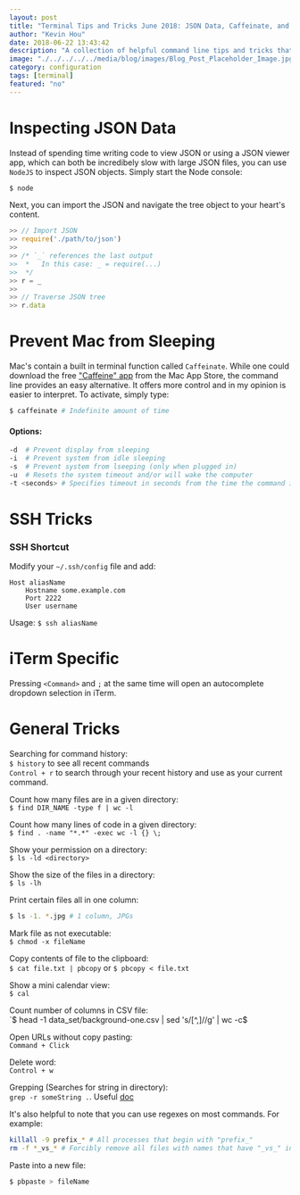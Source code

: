 ```yaml
---
layout: post
title: "Terminal Tips and Tricks June 2018: JSON Data, Caffeinate, and More"
author: "Kevin Hou"
date: 2018-06-22 13:43:42
description: "A collection of helpful command line tips and tricks that I've collected over the past couple of months."
image: "./../../../../media/blog/images/Blog_Post_Placeholder_Image.jpg"
category: configuration
tags: [terminal]
featured: "no"
---
```

# Inspecting JSON Data
Instead of spending time writing code to view JSON or using a JSON viewer app, which can both be incredibely slow with large JSON files, you can use `NodeJS` to inspect JSON objects. Simply start the Node console:

``` bash
$ node
```

Next, you can import the JSON and navigate the tree object to your heart's content.

``` javascript
>> // Import JSON
>> require('./path/to/json')
>>
>> /* `_` references the last output
>>  *   In this case: _ = require(...)
>>  */
>> r = _
>>
>> // Traverse JSON tree
>> r.data
```

# Prevent Mac from Sleeping
Mac's contain a built in terminal function called `Caffeinate`. While one could download the free ["Caffeine" app](http://lightheadsw.com/caffeine/) from the Mac App Store, the command line provides an easy alternative. It offers more control and in my opinion is easier to interpret. To activate, simply type:
``` bash
$ caffeinate # Indefinite amount of time
```

#### Options:
``` bash
-d	# Prevent display from sleeping
-i	# Prevent system from idle sleeping
-s	# Prevent system from lseeping (only when plugged in)
-u	# Resets the system timeout and/or will wake the computer
-t <seconds> # Specifies timeout in seconds from the time the command is run
```

# SSH Tricks

### SSH Shortcut
Modify your `~/.ssh/config` file and add:  

```
Host aliasName
    Hostname some.example.com
    Port 2222
    User username
```

Usage: `$ ssh aliasName`

# iTerm Specific
Pressing `<Command>` and `;` at the same time will open an autocomplete dropdown selection in iTerm.

# General Tricks
Searching for command history:  
`$ history` to see all recent commands  
`Control + r` to search through your recent history and use as your current command.

Count how many files are in a given directory:  
`$ find DIR_NAME -type f | wc -l`

Count how many lines of code in a given directory:  
`$ find . -name "*.*" -exec wc -l {} \;`

Show your permission on a directory:  
`$ ls -ld <directory>`

Show the size of the files in a directory:  
`$ ls -lh`

Print certain files all in one column:
``` bash
$ ls -1. *.jpg # 1 column, JPGs
```

Mark file as not executable:  
`$ chmod -x fileName`

Copy contents of file to the clipboard:  
`$ cat file.txt | pbcopy` or `$ pbcopy < file.txt`

Show a mini calendar view:  
`$ cal`

Count number of columns in CSV file:  
`$ head -1 data_set/background-one.csv | sed 's/[^,]//g' | wc -c$

Open URLs without copy pasting:  
`Command + Click`

Delete word:  
`Control + w`

Grepping (Searches for string in directory):  
`grep -r someString .`. Useful [doc](https://www.cyberciti.biz/faq/howto-use-grep-command-in-linux-unix/)

It's also helpful to note that you can use regexes on most commands. For example:

``` bash
killall -9 prefix_* # All processes that begin with "prefix_"
rm -f *_vs_* # Forcibly remove all files with names that have "_vs_" in them
```

Paste into a new file:

``` bash
$ pbpaste > fileName
```
